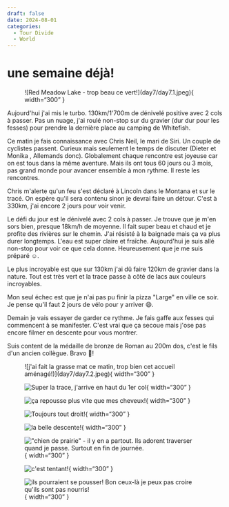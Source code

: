 ```yaml
---
draft: false 
date: 2024-08-01
categories:
  - Tour Divide
  - World
---
```


# une semaine déjà!

<figure markdown>
![Red Meadow Lake - trop beau ce vert!](day7/day7.1.jpeg){ width=“300” }
</figure>

Aujourd'hui j'ai mis le turbo. 130km/1'700m de dénivelé positive avec 2 cols à passer. Pas un nuage, j'ai roulé non-stop sur du gravier (dur dur pour les fesses) pour prendre la dernière place au camping de Whitefish.

<!-- more -->

Ce matin je fais connaissance avec Chris Neil, le mari de Siri. Un couple de cyclistes passent. Curieux mais seulement le temps de discuter (Dieter et Monika , Allemands donc). Globalement chaque rencontre est joyeuse car on est tous dans la même aventure. Mais ils ont tous 60 jours ou 3 mois, pas grand monde pour avancer ensemble à mon rythme. Il reste les rencontres.

Chris m'alerte qu'un feu s'est déclaré à Lincoln dans le Montana et sur le tracé. On espère qu'il sera contenu sinon je devrai faire un détour. C'est à 330km, j'ai encore 2 jours pour voir venir.

Le défi du jour est le dénivelé avec 2 cols à passer. Je trouve que je m'en sors bien, presque 18km/h de moyenne. Il fait super beau et chaud et je profite des rivières sur le chemin. J'ai résisté à la baignade mais ça va plus durer longtemps. L'eau est super claire et fraîche. Aujourd'hui je suis allé non-stop pour voir ce que cela donne. Heureusement que je me suis préparé ☺️.

Le plus incroyable est que sur 130km j'ai dû faire 120km de gravier dans la nature.  Tout est très vert et la trace passe à côté de lacs aux couleurs incroyables.

Mon seul échec est que je n'ai pas pu finir la pizza "Large" en ville ce soir. Je pense qu'il faut 2 jours de vélo pour y arriver 😄.

Demain je vais essayer de garder ce rythme. Je fais gaffe aux fesses qui commencent à se manifester. C'est vrai que ça secoue mais j'ose pas encore filmer en descente pour vous montrer. 

Suis content de la médaille de bronze de Roman au 200m dos, c'est le fils d'un ancien collègue. Bravo 👏!


<figure markdown>
![j'ai fait la grasse mat ce matin, trop bien cet accueil aménagé!)](day7/day7.2.jpeg){ width=“300” }

![Super la trace, j'arrive en haut du 1er col](day7/day7.3.jpeg){ width=“300” }

![ça repousse plus vite que mes cheveux!](day7/day7.4.jpeg){ width=“300” }

![Toujours tout droit!](day7/day7.5.jpeg){ width=“300” }

![la belle descente!](day7/day7.6.jpeg){ width=“300” }

!["chien de prairie" - il y en a partout. Ils adorent traverser quand je passe. Surtout en fin de journée.](day7/day7.7.jpeg){ width=“300” }

![c'est tentant!](day7/day7.8.jpeg){ width=“300” }

![ils pourraient se pousser! Bon ceux-là je peux pas croire qu'ils sont pas nourris!](day7/day7.9.jpeg){ width=“300” }


</figure>


